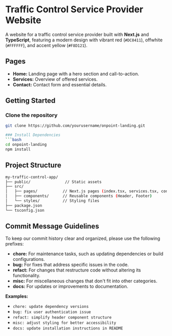 # Traffic Control Service Provider Website

A website for a traffic control service provider built with **Next.js** and **TypeScript**, featuring a modern design with vibrant red (`#DC0411`), offwhite (`#FFFFFF`), and accent yellow (`#F8D121`).

## Pages

- **Home:** Landing page with a hero section and call-to-action.
- **Services:** Overview of offered services.
- **Contact:** Contact form and essential details.

## Getting Started

### Clone the repository

```bash
git clone https://github.com/yourusername/onpoint-landing.git

### Install Dependencies
```bash
cd onpoint-landing
npm install
```

## Project Structure
```bash
my-traffic-control-app/
├── public/               // Static assets
├── src/
│   ├── pages/           // Next.js pages (index.tsx, services.tsx, contact.tsx)
│   ├── components/      // Reusable components (Header, Footer)
│   └── styles/          // Styling files
├── package.json
└── tsconfig.json
```

## Commit Message Guidelines

To keep our commit history clear and organized, please use the following prefixes:

- **chore:** For maintenance tasks, such as updating dependencies or build configurations.
- **bug:** For fixes that address specific issues in the code.
- **refact:** For changes that restructure code without altering its functionality.
- **misc:** For miscellaneous changes that don't fit into other categories.
- **docs:** For updates or improvements to documentation.

**Examples:**

- `chore: update dependency versions`
- `bug: fix user authentication issue`
- `refact: simplify header component structure`
- `misc: adjust styling for better accessibility`
- `docs: update installation instructions in README`